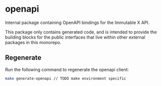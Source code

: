 # openapi

Internal package containing OpenAPI bindings for the Immutable X API.

This package only contains generated code, and is intended to provide the building blocks for the public interfaces that live within other external packages in this monorepo.

## Regenerate

Run the following command to regenerate the openapi client:

```bash
make generate-openapi // TODO make environment specific
```
